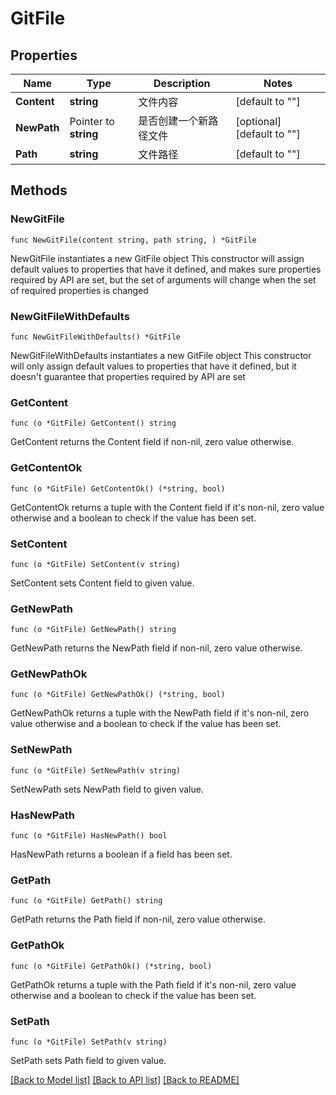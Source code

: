 # GitFile

## Properties

Name | Type | Description | Notes
------------ | ------------- | ------------- | -------------
**Content** | **string** | 文件内容 | [default to ""]
**NewPath** | Pointer to **string** | 是否创建一个新路径文件 | [optional] [default to ""]
**Path** | **string** | 文件路径 | [default to ""]

## Methods

### NewGitFile

`func NewGitFile(content string, path string, ) *GitFile`

NewGitFile instantiates a new GitFile object
This constructor will assign default values to properties that have it defined,
and makes sure properties required by API are set, but the set of arguments
will change when the set of required properties is changed

### NewGitFileWithDefaults

`func NewGitFileWithDefaults() *GitFile`

NewGitFileWithDefaults instantiates a new GitFile object
This constructor will only assign default values to properties that have it defined,
but it doesn't guarantee that properties required by API are set

### GetContent

`func (o *GitFile) GetContent() string`

GetContent returns the Content field if non-nil, zero value otherwise.

### GetContentOk

`func (o *GitFile) GetContentOk() (*string, bool)`

GetContentOk returns a tuple with the Content field if it's non-nil, zero value otherwise
and a boolean to check if the value has been set.

### SetContent

`func (o *GitFile) SetContent(v string)`

SetContent sets Content field to given value.


### GetNewPath

`func (o *GitFile) GetNewPath() string`

GetNewPath returns the NewPath field if non-nil, zero value otherwise.

### GetNewPathOk

`func (o *GitFile) GetNewPathOk() (*string, bool)`

GetNewPathOk returns a tuple with the NewPath field if it's non-nil, zero value otherwise
and a boolean to check if the value has been set.

### SetNewPath

`func (o *GitFile) SetNewPath(v string)`

SetNewPath sets NewPath field to given value.

### HasNewPath

`func (o *GitFile) HasNewPath() bool`

HasNewPath returns a boolean if a field has been set.

### GetPath

`func (o *GitFile) GetPath() string`

GetPath returns the Path field if non-nil, zero value otherwise.

### GetPathOk

`func (o *GitFile) GetPathOk() (*string, bool)`

GetPathOk returns a tuple with the Path field if it's non-nil, zero value otherwise
and a boolean to check if the value has been set.

### SetPath

`func (o *GitFile) SetPath(v string)`

SetPath sets Path field to given value.



[[Back to Model list]](../README.md#documentation-for-models) [[Back to API list]](../README.md#documentation-for-api-endpoints) [[Back to README]](../README.md)


